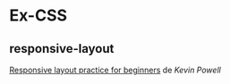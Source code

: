 # Ex-CSS

## responsive-layout

[Responsive layout practice for beginners](https://www.youtube.com/watch?v=JFbxl_VmIx0&ab_channel=KevinPowell) de *Kevin Powell*
